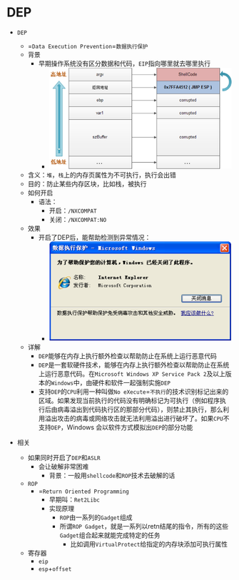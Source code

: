 # DEP

* `DEP`
  * =`Data Execution Prevention`=`数据执行保护`
  * 背景
    * 早期操作系统没有区分数据和代码，`EIP`指向哪里就去哪里执行
      * ![bypass_dep_shellcode](../../../assets/img/bypass_dep_shellcode.png)
  * 含义：`堆`，`栈`上的内存页属性为不可执行，执行会出错
  * 目的：防止某些内存区块，比如栈，被执行
  * 如何开启
    * 语法：
      * 开启：`/NXCOMPAT`
      * 关闭：`/NXCOMPAT:NO`
  * 效果
    * 开启了DEP后，能帮助检测到异常情况：
      * ![dep_protect_virus](../../../assets/img/dep_protect_virus.png)
  * 详解
    * `DEP`能够在内存上执行额外检查以帮助防止在系统上运行恶意代码
    * `DEP`是一套软硬件技术，能够在内存上执行额外检查以帮助防止在系统上运行恶意代码。在`Microsoft Windows XP Service Pack 2`及以上版本的`Windows`中，由硬件和软件一起强制实施`DEP`
    * 支持`DEP`的`CPU`利用一种叫做`No eXecute`=`不执行`的技术识别标记出来的区域。如果发现当前执行的代码没有明确标记为可执行（例如程序执行后由病毒溢出到代码执行区的那部分代码），则禁止其执行，那么利用溢出攻击的病毒或网络攻击就无法利用溢出进行破坏了。如果`CPU`不支持`DEP`，Windows 会以软件方式模拟出`DEP`的部分功能

* 相关
  * 如果同时开启了`DEP`和`ASLR`
    * 会让破解非常困难
      * 背景：一般用`shellcode`和`ROP`技术去破解的话
  * `ROP`
    * =`Return Oriented Programming`
      * 早期叫：`Ret2Libc`
      * 实现原理
        * `ROP`由一系列的`Gadget`组成
        * 所谓`ROP Gadget`，就是一系列以retn结尾的指令，所有的这些`Gadget`组合起来就能完成特定的任务
          * 比如调用`VirtualProtect`给指定的内存块添加可执行属性
  * 寄存器
    * `eip`
    * `esp`+`offset`

